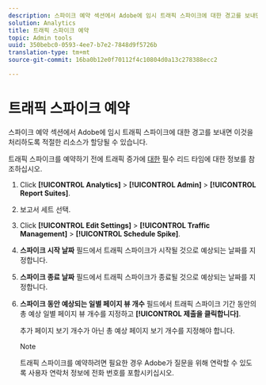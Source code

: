 ```yaml
---
description: 스파이크 예약 섹션에서 Adobe에 임시 트래픽 스파이크에 대한 경고를 보내면 이것을 처리하도록 적절한 리소스가 할당될 수 있습니다.
solution: Analytics
title: 트래픽 스파이크 예약
topic: Admin tools
uuid: 350bebc0-0593-4ee7-b7e2-7848d9f5726b
translation-type: tm+mt
source-git-commit: 16ba0b12e0f70112f4c10804d0a13c278388ecc2

---
```



# 트래픽 스파이크 예약

스파이크 예약 섹션에서 Adobe에 임시 트래픽 스파이크에 대한 경고를 보내면 이것을 처리하도록 적절한 리소스가 할당될 수 있습니다.

트래픽 스파이크를 예약하기 전에 트래픽 증가에 [대한](/help/admin/c-traffic-management/traffic-lead-time.md) 필수 리드 타임에 대한 정보를 참조하십시오.

1. Click **[!UICONTROL Analytics]** &gt; **[!UICONTROL Admin]** &gt; **[!UICONTROL Report Suites]**.
1. 보고서 세트 선택.
1. Click **[!UICONTROL Edit Settings]** &gt; **[!UICONTROL Traffic Management]** &gt; **[!UICONTROL Schedule Spike]**.
1. **스파이크 시작 날짜** 필드에서 트래픽 스파이크가 시작될 것으로 예상되는 날짜를 지정합니다.
1. **스파이크 종료 날짜** 필드에서 트래픽 스파이크가 종료될 것으로 예상되는 날짜를 지정합니다.
1. **스파이크 동안 예상되는 일별 페이지 뷰 개수** 필드에서 트래픽 스파이크 기간 동안의 총 예상 일별 페이지 뷰 개수를 지정하고 **[!UICONTROL 제출을 클릭합니다]**.

   추가 페이지 보기 개수가 아닌 총 예상 페이지 보기 개수를 지정해야 합니다.

   >[!NOTE]
   >
   >트래픽 스파이크를 예약하려면 필요한 경우 Adobe가 질문을 위해 연락할 수 있도록 사용자 연락처 정보에 전화 번호를 포함시키십시오.

